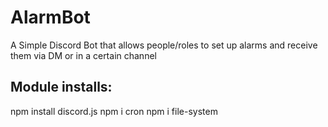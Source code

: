 # AlarmBot
A Simple Discord Bot that allows people/roles to set up alarms and receive them via DM or in a certain channel 

## Module installs:
npm install discord.js
npm i cron
npm i file-system